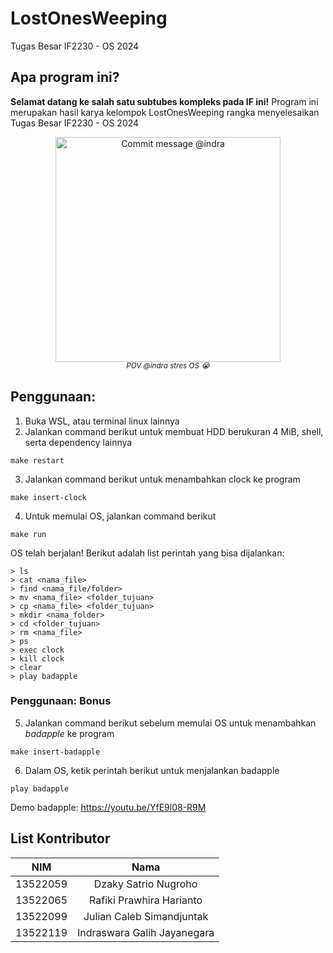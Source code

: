 # LostOnesWeeping
Tugas Besar IF2230 - OS 2024

## Apa program ini?
**Selamat datang ke salah satu subtubes kompleks pada IF ini!**
Program ini merupakan hasil karya kelompok LostOnesWeeping rangka menyelesaikan Tugas Besar IF2230 - OS 2024

<p align="center">
  <img height="360px" src="https://media.discordapp.net/attachments/1211656941823205419/1238771873094045757/image.png?ex=664868b5&is=66471735&hm=e6320469a2ba71930a2b4b26dd55580f608efd94d75c986f8b4b6b1e136998ab" alt="Commit message @indra"/>
  <br>
  <a><i><sup>POV @indra stres OS 😭</sup></i></a>
</p>

## Penggunaan:
1. Buka WSL, atau terminal linux lainnya
2. Jalankan command berikut untuk membuat HDD berukuran 4 MiB, shell, serta dependency lainnya
```
make restart
```
3. Jalankan command berikut untuk menambahkan clock ke program
```
make insert-clock
```
4. Untuk memulai OS, jalankan command berikut
```
make run
```
OS telah berjalan! Berikut adalah list perintah yang bisa dijalankan:
```
> ls
> cat <nama_file>
> find <nama_file/folder>
> mv <nama_file> <folder_tujuan>
> cp <nama_file> <folder_tujuan>
> mkdir <nama_folder>
> cd <folder_tujuan>
> rm <nama_file>
> ps
> exec clock
> kill clock
> clear
> play badapple
```

### Penggunaan: Bonus
5. Jalankan command berikut sebelum memulai OS untuk menambahkan *badapple* ke program
```
make insert-badapple
```
6. Dalam OS, ketik perintah berikut untuk menjalankan badapple
```
play badapple
```
Demo badapple: https://youtu.be/YfE9l08-R9M

## List Kontributor
| NIM      | Nama 						 |
|:--------:|:---------------------------:|
| 13522059 | Dzaky Satrio Nugroho 		 |
| 13522065 | Rafiki Prawhira Harianto    |
| 13522099 | Julian Caleb Simandjuntak   |
| 13522119 | Indraswara Galih Jayanegara |
